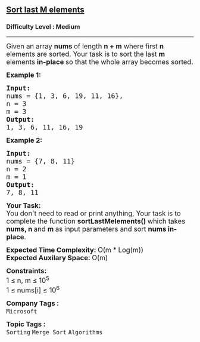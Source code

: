 <h2><a href="https://www.geeksforgeeks.org/problems/sort-last-m-elements--155156/1?page=1&company=Amazon,Microsoft,Flipkart&difficulty=Easy,Medium&sortBy=latest">Sort last M elements</a></h2><h3>Difficulty Level : Medium</h3><hr><div class="problems_problem_content__Xm_eO"><p><span style="font-size: 18px;">Given an array <strong>nums </strong>of length <strong>n + m</strong> where first <strong>n</strong> elements are sorted. Your task is to sort the last <strong>m</strong><strong> </strong>elements <strong>in-place&nbsp;</strong>so that the whole array becomes sorted.</span></p>
<p><span style="font-size: 18px;"><strong>Example 1:</strong></span></p>
<pre><span style="font-size: 18px;"><strong>Input: 
</strong>nums = {1, 3, 6, 19, 11, 16</span><span style="font-size: 18px;">},
n = 3 
m = 3
<strong>Output: 
</strong>1, 3, 6, 11, 16, 19</span>
</pre>
<p><span style="font-size: 18px;"><strong>Example 2:</strong></span></p>
<pre><span style="font-size: 18px;"><strong>Input: 
</strong>nums = {7, 8, 11} 
n = 2 
m = 1
<strong>Output: 
</strong>7, 8, 11</span>
</pre>
<p><span style="font-size: 18px;"><strong>Your Task:</strong><br>You don't need to read or print anything, Your task is to complete the function <strong>sortLastMelements() </strong>which takes <strong>nums, n </strong>and <strong>m </strong>as input parameters and sort <strong>nums</strong><strong> in-place</strong>.</span></p>
<p><span style="font-size: 18px;"><strong>Expected Time Complexity:&nbsp;</strong>O(m * Log(m))<br><strong>Expected Auxilary Space:&nbsp;</strong>O(m)</span></p>
<p><span style="font-size: 18px;"><strong>Constraints:</strong><br>1 ≤ n, m ≤ 10<sup>5</sup><br>1 ≤ nums[i] ≤ 10<sup>6</sup></span></p></div><p><span style=font-size:18px><strong>Company Tags : </strong><br><code>Microsoft</code>&nbsp;<br><p><span style=font-size:18px><strong>Topic Tags : </strong><br><code>Sorting</code>&nbsp;<code>Merge Sort</code>&nbsp;<code>Algorithms</code>&nbsp;